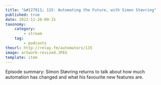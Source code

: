 ```yaml
---
title: "&#127911; 115: Automating the Future, with Simon Støvring"
published: true
date: 2022-11-26-09-15
taxonomy:
    category:
        - stream
    tag:
        - podcasts
theurl: http://relay.fm/automators/115
image: artwork-resized.JPEG
template: item
---
```


Episode summary: Simon St&oslash;vring returns to talk about how much automation has changed and what his favourite new features are.
